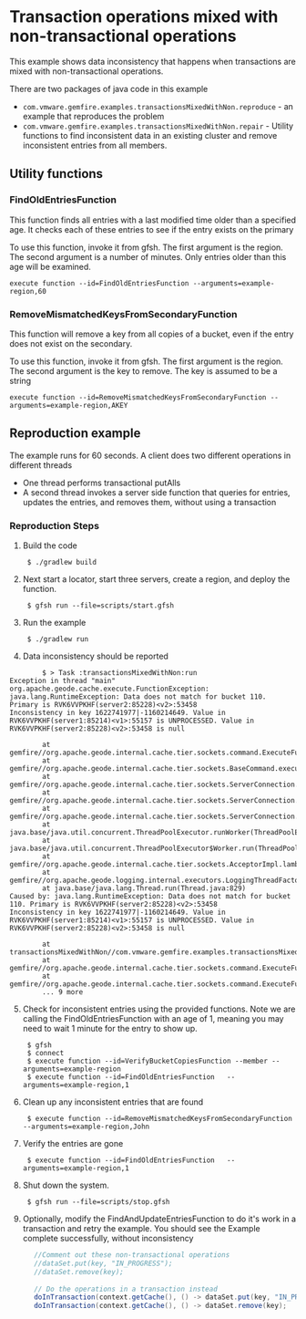 <!--
  ~ Copyright (c) VMware, Inc. 2025. All rights reserved.
  ~ SPDX-License-Identifier: Apache-2.0
  -->

# Transaction operations mixed with non-transactional operations

This example shows data inconsistency that happens when transactions are mixed with non-transactional operations.

There are two packages of java code in this example
* `com.vmware.gemfire.examples.transactionsMixedWithNon.reproduce` - an example that reproduces the problem
* `com.vmware.gemfire.examples.transactionsMixedWithNon.repair` - Utility functions to find inconsistent data in an existing cluster and remove inconsistent entries from all members.

## Utility functions
### FindOldEntriesFunction
This function finds all entries with a last modified time older than a specified age. It checks each of these entries to see if the entry exists on the primary

To use this function, invoke it from gfsh. The first argument is the region. The second
argument is a number of minutes. Only entries older than this age will be examined.
```shell
execute function --id=FindOldEntriesFunction --arguments=example-region,60
```

### RemoveMismatchedKeysFromSecondaryFunction

This function will remove a key from all copies of a bucket, even if the entry does not exist on the secondary.

To use this function, invoke it from gfsh. The first argument is the region. The second argument
is the key to remove. The key is assumed to be a string

```shell
execute function --id=RemoveMismatchedKeysFromSecondaryFunction --arguments=example-region,AKEY
```

## Reproduction example

The example runs for 60 seconds. A client does two different operations in different threads
* One thread performs transactional putAlls
* A second thread invokes a server side function that queries for entries, updates the entries, and removes them, without using a transaction

### Reproduction Steps

1. Build the code

        $ ./gradlew build

2. Next start a locator, start three servers, create a region, and deploy the function.

        $ gfsh run --file=scripts/start.gfsh

3. Run the example 

        $ ./gradlew run

4. Data inconsistency should be reported

```
        $ > Task :transactionsMixedWithNon:run
Exception in thread "main" org.apache.geode.cache.execute.FunctionException: java.lang.RuntimeException: Data does not match for bucket 110. Primary is RVK6VVPKHF(server2:85228)<v2>:53458
Inconsistency in key 1622741977|-1160214649. Value in RVK6VVPKHF(server1:85214)<v1>:55157 is UNPROCESSED. Value in RVK6VVPKHF(server2:85228)<v2>:53458 is null

        at gemfire//org.apache.geode.internal.cache.tier.sockets.command.ExecuteFunction70.cmdExecute(ExecuteFunction70.java:271)
        at gemfire//org.apache.geode.internal.cache.tier.sockets.BaseCommand.execute(BaseCommand.java:193)
        at gemfire//org.apache.geode.internal.cache.tier.sockets.ServerConnection.doNormalMessage(ServerConnection.java:901)
        at gemfire//org.apache.geode.internal.cache.tier.sockets.ServerConnection.doOneMessage(ServerConnection.java:1113)
        at gemfire//org.apache.geode.internal.cache.tier.sockets.ServerConnection.run(ServerConnection.java:1394)
        at java.base/java.util.concurrent.ThreadPoolExecutor.runWorker(ThreadPoolExecutor.java:1128)
        at java.base/java.util.concurrent.ThreadPoolExecutor$Worker.run(ThreadPoolExecutor.java:628)
        at gemfire//org.apache.geode.internal.cache.tier.sockets.AcceptorImpl.lambda$initializeServerConnectionThreadPool$3(AcceptorImpl.java:710)
        at gemfire//org.apache.geode.logging.internal.executors.LoggingThreadFactory.lambda$newThread$0(LoggingThreadFactory.java:124)
        at java.base/java.lang.Thread.run(Thread.java:829)
Caused by: java.lang.RuntimeException: Data does not match for bucket 110. Primary is RVK6VVPKHF(server2:85228)<v2>:53458
Inconsistency in key 1622741977|-1160214649. Value in RVK6VVPKHF(server1:85214)<v1>:55157 is UNPROCESSED. Value in RVK6VVPKHF(server2:85228)<v2>:53458 is null

        at transactionsMixedWithNon//com.vmware.gemfire.examples.transactionsMixedWithNon.reproduce.VerifyBucketCopiesFunction.execute(VerifyBucketCopiesFunction.java:73)
        at gemfire//org.apache.geode.internal.cache.tier.sockets.command.ExecuteFunction70.executeFunctionLocally(ExecuteFunction70.java:400)
        at gemfire//org.apache.geode.internal.cache.tier.sockets.command.ExecuteFunction70.cmdExecute(ExecuteFunction70.java:261)
        ... 9 more
```

5. Check for inconsistent entries using the provided functions. Note we are calling the FindOldEntriesFunction with an age of 1, meaning you may need to wait 1 minute for the entry to show up.

        $ gfsh
        $ connect
        $ execute function --id=VerifyBucketCopiesFunction --member --arguments=example-region
        $ execute function --id=FindOldEntriesFunction   --arguments=example-region,1
 
6. Clean up any inconsistent entries that are found
 
        $ execute function --id=RemoveMismatchedKeysFromSecondaryFunction --arguments=example-region,John

7. Verify the entries are gone
 
        $ execute function --id=FindOldEntriesFunction   --arguments=example-region,1

8. Shut down the system.
 
        $ gfsh run --file=scripts/stop.gfsh

9. Optionally, modify the FindAndUpdateEntriesFunction to do it's work in a transaction and retry the example. You should see the Example complete successfully, without inconsistency

```java
      //Comment out these non-transactional operations
      //dataSet.put(key, "IN_PROGRESS");
      //dataSet.remove(key);
      
      // Do the operations in a transaction instead
      doInTransaction(context.getCache(), () -> dataSet.put(key, "IN_PROGRESS"));
      doInTransaction(context.getCache(), () -> dataSet.remove(key);
```
